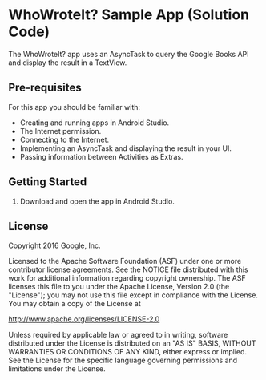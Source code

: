 WhoWroteIt?  Sample App (Solution Code)
============

The WhoWroteIt? app uses an AsyncTask to query the Google Books API and display
the result in a TextView.

Pre-requisites
--------------

For this app you should be familiar with:
* Creating and running apps in Android Studio.
* The Internet permission.
* Connecting to the Internet.
* Implementing an AsyncTask and displaying the result in your UI.
* Passing information between Activities as Extras.


Getting Started
---------------

1. Download and open the app in Android Studio.

License
-------

Copyright 2016 Google, Inc.

Licensed to the Apache Software Foundation (ASF) under one or more contributor
license agreements.  See the NOTICE file distributed with this work for
additional information regarding copyright ownership.  The ASF licenses this
file to you under the Apache License, Version 2.0 (the "License"); you may not
use this file except in compliance with the License.  You may obtain a copy of
the License at

  http://www.apache.org/licenses/LICENSE-2.0

Unless required by applicable law or agreed to in writing, software
distributed under the License is distributed on an "AS IS" BASIS, WITHOUT
WARRANTIES OR CONDITIONS OF ANY KIND, either express or implied.  See the
License for the specific language governing permissions and limitations under
the License.

